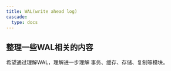 ```yaml
---
title: WAL(write ahead log)
cascade:
  type: docs
---
```


## 整理一些WAL相关的内容
希望通过理解WAL，理解进一步理解 事务、缓存、存储、复制等模块。
